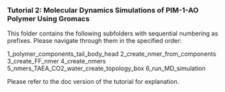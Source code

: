 ### Tutorial 2: Molecular Dynamics Simulations of PIM-1-AO Polymer Using Gromacs

This folder contains the following subfolders with sequential numbering as prefixes. Please navigate through them in the specified order:

1_polymer_components_tail_body_head
2_create_nmer_from_components
3_create_FF_nmer
4_create_nmers
5_nmers_TAEA_CO2_water_create_topology_box
6_run_MD_simulation

Please refer to the doc version of the tutorial for explanation.
